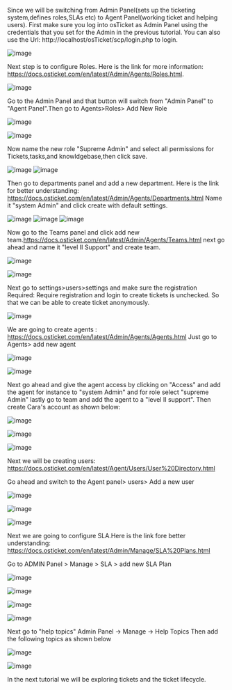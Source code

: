 
Since we will be switching from Admin Panel(sets up the ticketing system,defines roles,SLAs etc) to Agent Panel(working ticket and helping users).
First make sure you log into osTicket as Admin Panel using the credentials that you set for the Admin in the previous tutorial.
You can also use the Url: http://localhost/osTicket/scp/login.php  to login.

![image](https://user-images.githubusercontent.com/129979322/235323718-2145b962-6e84-4b25-9f09-f14fe87aad65.png)

Next step is to configure Roles.
Here is the link for more information: https://docs.osticket.com/en/latest/Admin/Agents/Roles.html.

![image](https://user-images.githubusercontent.com/129979322/235324245-50d5d5a0-a13d-4cc5-8702-3d4cafc5fa70.png)

Go to the Admin Panel and that button will switch from "Admin Panel" to "Agent Panel".Then go to Agents>Roles> Add New Role

![image](https://user-images.githubusercontent.com/129979322/235324201-ddb136e8-07a8-40db-a7d5-b56eae99e94a.png)

![image](https://user-images.githubusercontent.com/129979322/235324521-e2b817f3-150b-47df-bfd2-6690b8941566.png)

Now name the new role "Supreme Admin" and select all permissions for Tickets,tasks,and knowldgebase,then click save.

![image](https://user-images.githubusercontent.com/129979322/235325226-38875221-1b8b-45c3-aeb7-7eed68afb4ff.png)
![image](https://user-images.githubusercontent.com/129979322/235325271-a4dc89e5-832b-481d-b5fa-f9032cc2bee9.png)

Then go to departments panel and add a new department.
Here is the link for better understanding: https://docs.osticket.com/en/latest/Admin/Agents/Departments.html
Name it "system Admin" and click create with default settings.

![image](https://user-images.githubusercontent.com/129979322/235325887-d203fcc6-f45c-49c2-8f9f-cb67d2f69e60.png)
![image](https://user-images.githubusercontent.com/129979322/235325942-58336e8b-1ef0-4db6-8551-9a647f488c6b.png)
![image](https://user-images.githubusercontent.com/129979322/235325987-a9981948-236c-438c-a43e-e15226bda39a.png)

Now go to the Teams panel and click add new team.https://docs.osticket.com/en/latest/Admin/Agents/Teams.html
next go ahead and name it "level II Support" and create team.

![image](https://user-images.githubusercontent.com/129979322/235326793-cb0ffb8d-51e4-4962-8c86-b70f4402bc61.png)

![image](https://user-images.githubusercontent.com/129979322/235326864-795b0fdb-0e11-4d5f-9eb5-a16cf0eb146c.png)

Next go to settings>users>settings and make sure the registration Required: Require registration and login to create tickets is unchecked.
So that we can be able to create ticket anonymously.

![image](https://user-images.githubusercontent.com/129979322/235327044-c589eed0-950a-4d79-9855-5901009f7224.png)
 
 We are going to create agents : https://docs.osticket.com/en/latest/Admin/Agents/Agents.html
 Just go to Agents> add new agent
 
 ![image](https://user-images.githubusercontent.com/129979322/235328763-0a581876-1105-44c2-b65a-b6918243d96d.png)
 
 ![image](https://user-images.githubusercontent.com/129979322/235328620-22c99aba-0480-43aa-83eb-23be6fdaa7a0.png)
 
 Next go ahead and give the agent access by clicking on "Access" and add the agent for instance to "system Admin" 
 and for role select "supreme Admin" lastly go to team and add the agent to a "level II support".
 Then create Cara's account as shown below:
 
 ![image](https://user-images.githubusercontent.com/129979322/235328908-885583c8-1d07-4134-8957-73233a835161.png)
 
 ![image](https://user-images.githubusercontent.com/129979322/235329120-1abb62fd-a1e9-4a1c-b960-95041807958b.png)

![image](https://user-images.githubusercontent.com/129979322/235329148-5fc37c02-50f9-4fda-86d2-78e0fcd796f7.png)

Next we will be creating users: https://docs.osticket.com/en/latest/Agent/Users/User%20Directory.html

Go ahead and switch to the Agent panel> users> Add a new user

![image](https://user-images.githubusercontent.com/129979322/235817402-fefe8251-fed9-4dc3-b6dd-2ce64220acd4.png)

![image](https://user-images.githubusercontent.com/129979322/235737868-5a01c2f6-7fcf-48b2-bab1-cf5f120e4433.png)

![image](https://user-images.githubusercontent.com/129979322/235737974-e5015784-6f67-4503-9d02-d882d598f11f.png)

Next we are going to configure SLA.Here is the link fore better understanding:
https://docs.osticket.com/en/latest/Admin/Manage/SLA%20Plans.html


Go to ADMIN Panel > Manage > SLA > add new SLA Plan

![image](https://user-images.githubusercontent.com/129979322/235817821-6fade18c-6900-48fd-8246-7f743682a287.png)


![image](https://user-images.githubusercontent.com/129979322/235818298-2c00d4ee-82cf-407a-84e0-3c61fff4f593.png)


![image](https://user-images.githubusercontent.com/129979322/235819300-312eb3ee-167d-438b-973d-6d18f902e4de.png)

![image](https://user-images.githubusercontent.com/129979322/235819477-68277bcc-b7b4-4e6c-b81b-7185c67ba3d2.png)

Next go to "help topics" Admin Panel -> Manage -> Help Topics
Then add the following topics as shown below

![image](https://user-images.githubusercontent.com/129979322/235820350-ff9a1957-628c-4ccb-8262-bfd0a6aa53f3.png)

![image](https://user-images.githubusercontent.com/129979322/235820469-ae60250f-7c94-44fc-90ca-07db41592fb9.png)

In the next tutorial we will be exploring tickets and the ticket lifecycle.


